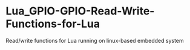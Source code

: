 # Lua_GPIO-GPIO-Read-Write-Functions-for-Lua
Read/write functions for Lua running on linux-based embedded system
